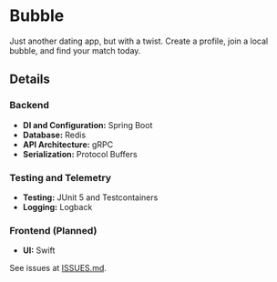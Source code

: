# Bubble

Just another dating app, but with a twist. Create a profile, join a local bubble, and find your match today.

## Details

### Backend

- **DI and Configuration:** Spring Boot
- **Database:** Redis
- **API Architecture:** gRPC
- **Serialization:** Protocol Buffers

### Testing and Telemetry

- **Testing:** JUnit 5 and Testcontainers
- **Logging:** Logback

### Frontend (Planned)

- **UI:** Swift

See issues at [ISSUES.md](ISSUES.md).
